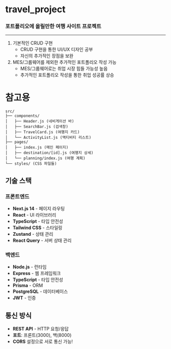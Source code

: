 # travel_project   
### 포트폴리오에 올릴만한 여행 사이트 프로젝트

----------
1. 기본적인 CRUD 구현
   - CRUD 구현을 통한 UI/UX 디자인 공부
   - 자신의 추가적인 장점을 보완
2. MES/그룹웨어를 제외한 추가적인 포트폴리오 작성 가능
   - MES/그룹웨어로는 취업 시장 힘들 가능성 높음
   - 추가적인 포트폴리오 작성을 통한 취업 성공률 상승
# 참고용

```
src/
├── components/
│   ├── Header.js (네비게이션 바)
│   ├── SearchBar.js (검색창)
│   ├── TravelCard.js (여행지 카드)
│   └── ActivityList.js (액티비티 리스트)
├── pages/
│   ├── index.js (메인 페이지)
│   ├── destination/[id].js (여행지 상세)
│   └── planning/index.js (여행 계획)
└── styles/ (CSS 파일들)
```


## 기술 스택

### 프론트엔드
- **Next.js 14** - 페이지 라우팅
- **React** - UI 라이브러리
- **TypeScript** - 타입 안전성
- **Tailwind CSS** - 스타일링
- **Zustand** - 상태 관리
- **React Query** - 서버 상태 관리

### 백엔드
- **Node.js** - 런타임
- **Express** - 웹 프레임워크
- **TypeScript** - 타입 안전성
- **Prisma** - ORM
- **PostgreSQL** - 데이터베이스
- **JWT** - 인증

## 통신 방식
- **REST API** - HTTP 요청/응답
- **포트**: 프론트(3000), 백(8000)
- **CORS** 설정으로 서로 통신 가능!

